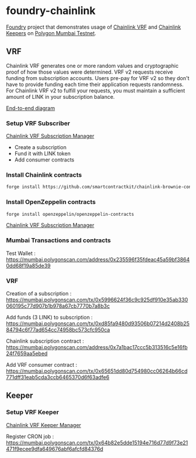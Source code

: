 # foundry-chainlink

[Foundry](https://book.getfoundry.sh/) project that demonstrates usage of [Chainlink VRF](https://docs.chain.link/docs/vrf/v2/introduction/) and [Chainlink Keepers](https://docs.chain.link/docs/chainlink-keepers/introduction/) on [Polygon Mumbai Testnet](https://docs.chain.link/docs/vrf/v2/supported-networks/#polygon-matic-mumbai-testnet).

## VRF

Chainlink VRF generates one or more random values and cryptographic proof of how those values were determined. 
VRF v2 requests receive funding from subscription accounts. Users pre-pay for VRF v2 so they don't have to provide funding each time their application requests randomness.
For Chainlink VRF v2 to fulfill your requests, you must maintain a sufficient amount of LINK in your subscription balance.

[End-to-end diagram](https://docs.chain.link/images/vrf/v2-subscription-e2e.webp)

### Setup VRF Subscriber 

[Chainlink VRF Subscription Manager](https://vrf.chain.link/)

- Create a subscription
- Fund it with LINK token
- Add consumer contracts

### Install Chainlink contracts

```sh
forge install https://github.com/smartcontractkit/chainlink-brownie-contracts
```

### Install OpenZeppelin contracts

```sh
forge install openzeppelin/openzeppelin-contracts
```

[Chainlink VRF Subscription Manager](https://vrf.chain.link/mumbai)

### Mumbai Transactions and contracts

Test Wallet :
https://mumbai.polygonscan.com/address/0x235596f35fdeac45a59bf38640dd68f19a85de39

### VRF

Creation of a subscription :
https://mumbai.polygonscan.com/tx/0x5996624f36c9c925df910e35ab330060195c77d907b1b978a67cb7770b7a8b3c

Add funds (3 LINK) to subscription :
https://mumbai.polygonscan.com/tx/0xd85fa9480d93506b07214d2408b2584794c6f77ad654cc74958bc573cfc950ca

Chainlink subscription contract :
https://mumbai.polygonscan.com/address/0x7a1bac17ccc5b313516c5e16fb24f7659aa5ebed

Add VRF consumer contract :
https://mumbai.polygonscan.com/tx/0x65651dd80d754980cc06264b66cd771dff31eab5cda3ccb6465370d6f63adfe6

## Keeper

### Setup VRF Keeper 

[Chainlink VRF Keeper Manager](https://keepers.chain.link/)

Register CRON job :
https://mumbai.polygonscan.com/tx/0x64b82e5dde15194e716d77d9f73e21471f9ecee9dfa649676abf6afcfd84376d